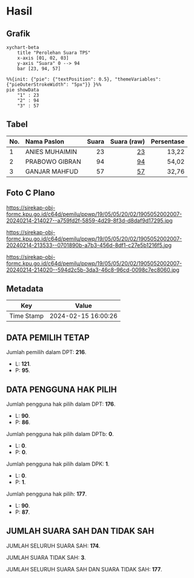 # Hasil

## Grafik

```mermaid
xychart-beta
    title "Perolehan Suara TPS"
    x-axis [01, 02, 03]
    y-axis "Suara" 0 --> 94
    bar [23, 94, 57]
```

```mermaid
%%{init: {"pie": {"textPosition": 0.5}, "themeVariables": {"pieOuterStrokeWidth": "5px"}} }%%
pie showData
    "1" : 23
    "2" : 94
    "3" : 57
```

## Tabel

| No. | Nama Paslon    | Suara | Suara (raw) | Persentase |
|:--- |:-------------- | -----:| -----------:| ----------:|
| 1   | ANIES MUHAIMIN | 23    | [23][p-1]   | 13,22      |
| 2   | PRABOWO GIBRAN | 94    | [94][p-2]   | 54,02      |
| 3   | GANJAR MAHFUD  | 57    | [57][p-3]   | 32,76      |


[p-1]: https://github.com/gigit-pemilu/pemilu-2024-19-kepulauan-bangka-belitung/blob/main/pilpres/hitung-suara/sub/19-kepulauan-bangka-belitung/sub/05-bangka-barat/sub/05-tempilang/sub/2002-tanjung-niur/sub/007-tps/sub/paslon-1.txt
[p-2]: https://github.com/gigit-pemilu/pemilu-2024-19-kepulauan-bangka-belitung/blob/main/pilpres/hitung-suara/sub/19-kepulauan-bangka-belitung/sub/05-bangka-barat/sub/05-tempilang/sub/2002-tanjung-niur/sub/007-tps/sub/paslon-2.txt
[p-3]: https://github.com/gigit-pemilu/pemilu-2024-19-kepulauan-bangka-belitung/blob/main/pilpres/hitung-suara/sub/19-kepulauan-bangka-belitung/sub/05-bangka-barat/sub/05-tempilang/sub/2002-tanjung-niur/sub/007-tps/sub/paslon-3.txt

## Foto C Plano

https://sirekap-obj-formc.kpu.go.id/c64d/pemilu/ppwp/19/05/05/20/02/1905052002007-20240214-214027--a759fd2f-5859-4d29-8f3d-d8daf9d17295.jpg

https://sirekap-obj-formc.kpu.go.id/c64d/pemilu/ppwp/19/05/05/20/02/1905052002007-20240214-213533--0701890b-a7b3-456d-8df1-c27e5b1216f5.jpg

https://sirekap-obj-formc.kpu.go.id/c64d/pemilu/ppwp/19/05/05/20/02/1905052002007-20240214-214020--594d2c5b-3da3-46c8-96cd-0098c7ec8060.jpg


## Metadata

| Key        | Value               |
| ---------- | ------------------- |
| Time Stamp | 2024-02-15 16:00:26 |


## DATA PEMILIH TETAP

Jumlah pemilih dalam DPT: **216**.
 * L: **121**.
 * P: **95**.

## DATA PENGGUNA HAK PILIH

Jumlah pengguna hak pilih dalam DPT: **176**.
 * L: **90**.
 * P: **86**.

Jumlah pengguna hak pilih dalam DPTb: **0**.
 * L: **0**.
 * P: **0**.

Jumlah pengguna hak pilih dalam DPK: **1**.
 * L: **0**.
 * P: **1**.

Jumlah pengguna hak pilih: **177**.
 * L: **90**.
 * P: **87**.

## JUMLAH SUARA SAH DAN TIDAK SAH

JUMLAH SELURUH SUARA SAH: **174**.

JUMLAH SUARA TIDAK SAH: **3**.

JUMLAH SELURUH SUARA SAH DAN SUARA TIDAK SAH: **177**.


